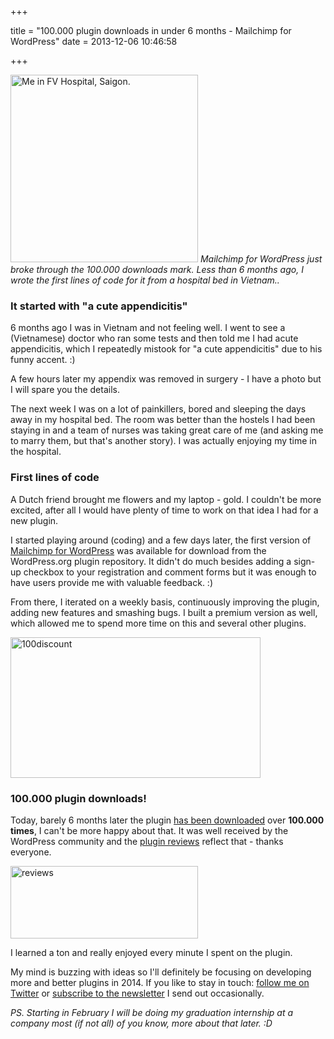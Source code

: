 +++

title = "100.000 plugin downloads in under 6 months - Mailchimp for WordPress"
date = 2013-12-06 10:46:58

+++

<a href="https://res.cloudinary.com/dannyvankooten/image/upload/v1408704528/eten_od1kbu.jpg"><img src="https://res.cloudinary.com/dannyvankooten/image/upload/h_300,w_300/v1408704528/eten_od1kbu.jpg" alt="Me in FV Hospital, Saigon." width="300" height="300" class="alignright size-medium wp-image-3916" /></a>
<em>Mailchimp for WordPress just broke through the 100.000 downloads mark. Less than 6 months ago, I wrote the first lines of code for it from a hospital bed in Vietnam..</em>

<h3>It started with "a cute appendicitis"</h3>
6 months ago I was in Vietnam and not feeling well. I went to see a (Vietnamese) doctor who ran some tests and then told me I had acute appendicitis, which I repeatedly mistook for "a cute appendicitis" due to his funny accent. :) 

A few hours later my appendix was removed in surgery - I have a photo but I will spare you the details.

The next week I was on a lot of painkillers, bored and sleeping the days away in my hospital bed. The room was better than the hostels I had been staying in and a team of nurses was taking great care of me (and asking me to marry them, but that's another story). I was actually enjoying my time in the hospital.

<h3>First lines of code</h3>
A Dutch friend brought me flowers and my laptop - gold. I couldn't be more excited, after all I would have plenty of time to work on that idea I had for a new plugin.

I started playing around (coding) and a few days later, the first version of <a href="https://www.mc4wp.com/">Mailchimp for WordPress</a> was available for download from the WordPress.org plugin repository. It didn't do much besides adding a sign-up checkbox to your registration and comment forms but it was enough to have users provide me with valuable feedback. :)

From there, I iterated on a weekly basis, continuously improving the plugin, adding new features and smashing bugs. I built a premium version as well, which allowed me to spend more time on this and several other plugins.

<a href="https://www.mc4wp.com/"><img src="https://res.cloudinary.com/dannyvankooten/image/upload/v1408704526/100discount_fwtdgh.png" alt="100discount" width="400" height="225" class="alignright size-full wp-image-3923" /></a>

<h3>100.000 plugin downloads!</h3>
Today, barely 6 months later the plugin <a href="http://wordpress.org/plugins/Mailchimp-for-wp/stats/">has been downloaded</a> over <strong>100.000 times</strong>, I can't be more happy about that. It was well received by the WordPress community and the <a href="http://wordpress.org/support/view/plugin-reviews/Mailchimp-for-wp">plugin reviews</a> reflect that - thanks everyone.

<a href="http://wordpress.org/support/view/plugin-reviews/Mailchimp-for-wp"><img src="https://res.cloudinary.com/dannyvankooten/image/upload/h_116,w_300/v1408704527/reviews_x3sidd.png" alt="reviews" width="300" height="116" class="size-medium wp-image-3917" /></a>

I learned a ton and really enjoyed every minute I spent on the plugin.

My mind is buzzing with ideas so I'll definitely be focusing on developing more and better plugins in 2014. If you like to stay in touch: <a href="http://twitter.com/dannyvankooten">follow me on Twitter</a> or <a href="#mc4wp-form-1">subscribe to the newsletter</a> I send out occasionally.

<em>PS. Starting in February I will be doing my graduation internship at a company most (if not all) of you know, more about that later. :D </em>
